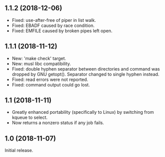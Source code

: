1.1.2 (2018-12-06)
------------------
 - Fixed: use-after-free of piper in list walk.
 - Fixed: EBADF caused by race condition.
 - Fixed: EMFILE caused by broken pipes left open.

1.1.1 (2018-11-12)
------------------
 - New: 'make check' target.
 - New: musl libc compatibility.
 - Fixed: double hyphen separator between directories and command was
   dropped by GNU getopt(). Separator changed to single hyphen instead.
 - Fixed: read errors were not reported.
 - Fixed: command output could go lost.

1.1 (2018-11-11)
----------------
 - Greatly enhanced portability (specifically to Linux) by switching from
   kqueue to select.
 - Now returns a nonzero status if any job fails.

1.0 (2018-11-07)
----------------
Initial release.
